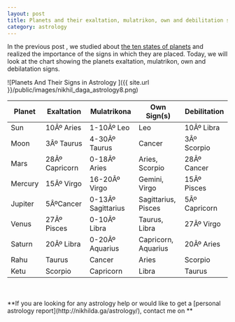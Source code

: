 ```yaml
---
layout: post
title: Planets and their exaltation, mulatrikon, own and debilitation signs
category: astrology
---
```


In the previous post , we studied about [the ten states of planets](http://nikhilda.ga/astrology/2014/09/26/ten-states-of-planets.html) and realized the importance of the signs in which they are placed.  Today, we will look at the chart showing the planets exaltation, mulatrikon, own and debilatation signs.

![Planets And Their Signs in Astrology ]({{ site.url }}/public/images/nikhil_daga_astrology8.png)




| Planet  | Exaltation    | Mulatrikona       | Own Sign(s)         | Debilitation |
|---------|---------------|-------------------|---------------------|--------------|
| Sun     | 10Âº Aries     | 1-10Âº Leo         | Leo                 | 10Âº Libra    |
| Moon    | 3Âº Taurus     | 4-30Âº Taurus      | Cancer              | 3Âº Scorpio   |
| Mars    | 28Âº Capricorn | 0-18Âº Aries       | Aries, Scorpio      | 28Âº Cancer   |
| Mercury | 15Âº Virgo     | 16-20Âº Virgo      | Gemini, Virgo       | 15Âº Pisces   |
| Jupiter | 5ÂºCancer      | 0-13Âº Sagittarius | Sagittarius, Pisces | 5Âº Capricorn |
| Venus   | 27Âº Pisces    | 0-10Âº Libra       | Taurus, Libra       | 27Âº Virgo    |
| Saturn  | 20Âº Libra     | 0-20Âº Aquarius    | Capricorn, Aquarius | 20Âº Aries    |
| Rahu    | Taurus        | Cancer            | Aries               | Scorpio      |
| Ketu    | Scorpio       | Capricorn         | Libra               | Taurus       |




<br>
<br>
**If you are looking for any astrology help or would like to get a [personal astrology report](http://nikhilda.ga/astrology/), contact me on <nikhil.daga.bitsian@gmail.com>**
